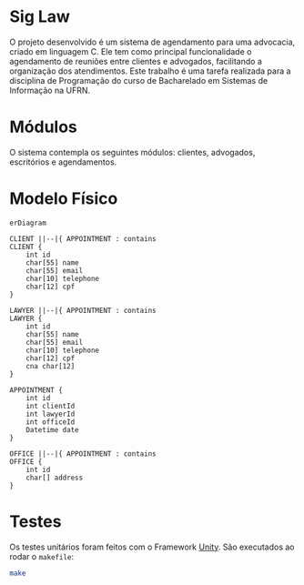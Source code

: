 # Sig Law
O projeto desenvolvido é um sistema de agendamento para uma advocacia, criado em linguagem C. Ele tem como principal funcionalidade o agendamento de reuniões entre clientes e advogados, facilitando a organização dos atendimentos. Este trabalho é uma tarefa realizada para a disciplina de Programação do curso de Bacharelado em Sistemas de Informação na UFRN.

# Módulos

O sistema contempla os seguintes módulos: clientes, advogados, escritórios e agendamentos.

# Modelo Físico

```mermaid
erDiagram

CLIENT ||--|{ APPOINTMENT : contains
CLIENT {
    int id
    char[55] name
    char[55] email
    char[10] telephone
    char[12] cpf
}

LAWYER ||--|{ APPOINTMENT : contains
LAWYER {
    int id
    char[55] name
    char[55] email
    char[10] telephone
    char[12] cpf
    cna char[12]
}

APPOINTMENT {
    int id
    int clientId
    int lawyerId
    int officeId
    Datetime date
}

OFFICE ||--|{ APPOINTMENT : contains
OFFICE {
    int id
    char[] address
}
```

# Testes

Os testes unitários foram feitos com o Framework <a href="https://github.com/ThrowTheSwitch/Unity">Unity</a>. São executados ao rodar o `makefile`:

```bash
make
```